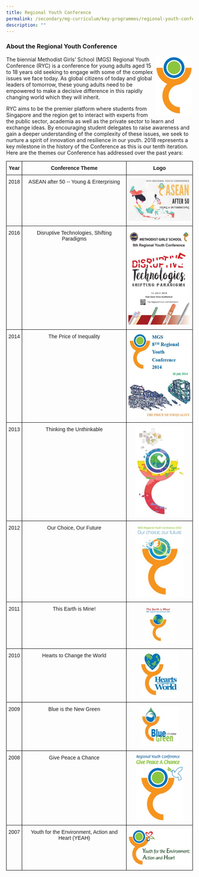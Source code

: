 ```yaml
---
title: Regional Youth Conference
permalink: /secondary/mg-curriculum/key-programmes/regional-youth-conference/
description: ""
---
```

### About the Regional Youth Conference

<img src="/images/ryc-2014-15-16.jpg" 
     style="width:20%" align="right">
The biennial Methodist Girls’ School (MGS) Regional Youth Conference (RYC) is a conference for young adults aged 15 to 18 years old seeking to engage with some of the complex issues we face today. As global citizens of today and global leaders of tomorrow, these young adults need to be empowered to make a decisive difference in this rapidly changing world which they will inherit.

RYC aims to be the premier platform where students from Singapore and the region get to interact with experts from the public sector, academia as well as the private sector to learn and exchange ideas. By encouraging student delegates to raise awareness and gain a deeper understanding of the complexity of these issues, we seek to nurture a spirit of innovation and resilience in our youth. 2018 represents a key milestone in the history of the Conference as this is our tenth iteration. Here are the themes our Conference has addressed over the past years:

<style type="text/css">
.tg  {border-collapse:collapse;border-spacing:0;}
.tg td{border-color:black;border-style:solid;border-width:1px;font-family:Arial, sans-serif;font-size:14px;
  overflow:hidden;padding:10px 5px;word-break:normal;}
.tg th{border-color:black;border-style:solid;border-width:1px;font-family:Arial, sans-serif;font-size:14px;
  font-weight:normal;overflow:hidden;padding:10px 5px;word-break:normal;}
.tg .tg-baqh{text-align:center;vertical-align:top}
.tg .tg-amwm{font-weight:bold;text-align:center;vertical-align:top}
</style>
<table class="tg">
<thead>
  <tr>
    <th class="tg-amwm">Year</th>
    <th class="tg-amwm">Conference Theme</th>
    <th class="tg-amwm">Logo</th>
  </tr>
</thead>
<tbody>
  <tr>
    <td class="tg-baqh">2018</td>
    <td class="tg-baqh">ASEAN after 50 -- Young &amp; Enterprising</td>
    <td class="tg-baqh"><img src="/images/ryc-2018.jpg" width="206" height="114"></td>
  </tr>
  <tr>
    <td class="tg-baqh">2016</td>
    <td class="tg-baqh">Disruptive Technologies, Shifting Paradigms  </td>
    <td class="tg-baqh"><img src="/images/ryc-2016.jpg" width="182" height="256"></td>
  </tr>
  <tr>
    <td class="tg-baqh">2014</td>
    <td class="tg-baqh">The Price of Inequality</td>
    <td class="tg-amwm"><img src="/images/ryc-2014.jpg" width="177" height="227"></td>
  </tr>
  <tr>
    <td class="tg-baqh">2013</td>
    <td class="tg-baqh">Thinking the Unthinkable</td>
    <td class="tg-baqh"><img src="/images/ryc-2013.jpg" width="133" height="242"></td>
  </tr>
  <tr>
    <td class="tg-baqh">2012</td>
    <td class="tg-baqh">Our Choice, Our Future</td>
    <td class="tg-baqh"><img src="/images/ryc-2012.jpg" width="129" height="195"></td>
  </tr>
  <tr>
    <td class="tg-baqh">2011</td>
    <td class="tg-baqh">This Earth is Mine! </td>
    <td class="tg-baqh"><img src="/images/ryc-2011.jpg"></td>
  </tr>
  <tr>
    <td class="tg-baqh">2010</td>
    <td class="tg-baqh">Hearts to Change the World </td>
    <td class="tg-baqh"><img src="/images/ryc-2010.jpg"></td>
  </tr>
  <tr>
    <td class="tg-baqh">2009</td>
    <td class="tg-baqh">Blue is the New Green </td>
    <td class="tg-baqh"><img src="/images/ryc-2009.jpg"></td>
  </tr>
  <tr>
    <td class="tg-baqh">2008</td>
    <td class="tg-baqh">Give Peace a Chance</td>
    <td class="tg-baqh"><img src="/images/ryc-2008.jpg" width="127" height="177"></td>
  </tr>
  <tr>
    <td class="tg-baqh">2007</td>
    <td class="tg-baqh">Youth for the Environment, Action and Heart (YEAH)</td>
    <td class="tg-baqh"><img src="/images/ryc-2007.jpg" width="180" height="98"></td>
  </tr>
</tbody>
</table>


